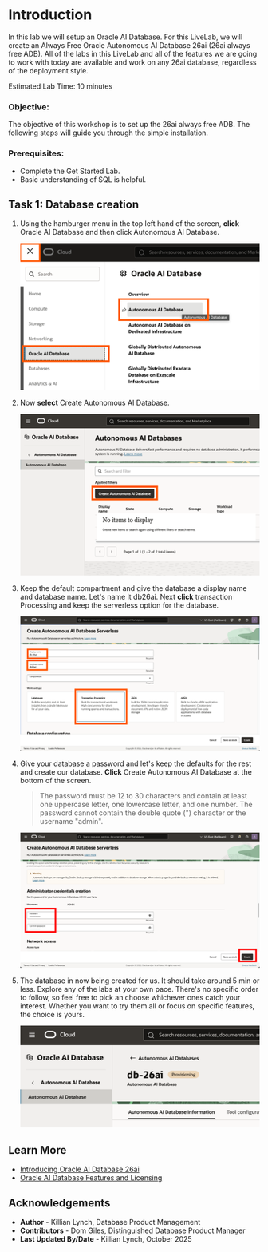 # Introduction

In this lab we will setup an Oracle AI Database. For this LiveLab, we will create an Always Free Oracle Autonomous AI Database 26ai (26ai always free ADB). All of the labs in this LiveLab and all of the features we are going to work with today are available and work on any 26ai database, regardless of the deployment style.

Estimated Lab Time: 10 minutes

### Objective:
The objective of this workshop is to set up the 26ai always free ADB. The following steps will guide you through the simple installation.

### Prerequisites:
- Complete the Get Started Lab.
- Basic understanding of SQL is helpful.

## Task 1: Database creation
1. Using the hamburger menu in the top left hand of the screen, **click** Oracle AI Database and then click Autonomous AI Database.

    ![locate adb](images/im1.png " ")

2. Now **select** Create Autonomous AI Database.

    ![locate adb](images/im2.png " ")

3. Keep the default compartment and give the database a display name and database name. Let's name it db26ai. Next **click** transaction Processing and keep the serverless option for the database.

    ![locate adb](images/im3.png " ")

4. Give your database a password and let's keep the defaults for the rest and create our database. **Click** Create Autonomous AI Database at the bottom of the screen.
    > The password must be 12 to 30 characters and contain at least one uppercase letter, one lowercase letter, and one number. The password cannot contain the double quote (") character or the username "admin".

    ![locate adb](images/im4.png " ")

5. The database in now being created for us. It should take around 5 min or less.  Explore any of the labs at your own pace. There's no specific order to follow, so feel free to pick an choose whichever ones catch your interest. Whether you want to try them all or focus on specific features, the choice is yours.

    ![locate adb](images/im5.png " ")

## Learn More

* [Introducing Oracle AI Database 26ai](https://blogs.oracle.com/database/post/oracle-database-23ai-the-next-long-term-support-release)
* [Oracle AI Database Features and Licensing](https://apex.oracle.com/pls/apex/r/features/dbfeatures/home)

## Acknowledgements
* **Author** - Killian Lynch, Database Product Management
* **Contributors** - Dom Giles, Distinguished Database Product Manager
* **Last Updated By/Date** - Killian Lynch, October 2025
